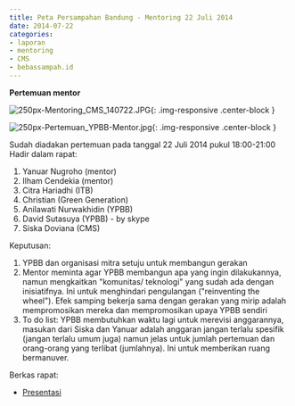 ```yaml
---
title: Peta Persampahan Bandung - Mentoring 22 Juli 2014
date: 2014-07-22
categories:
- laporan
- mentoring
- CMS
- bebassampah.id
---
```


**Pertemuan mentor**

![250px-Mentoring_CMS_140722.JPG](/uploads/250px-Mentoring_CMS_140722.JPG){: .img-responsive .center-block }

![250px-Pertemuan_YPBB-Mentor.jpg](/uploads/250px-Pertemuan_YPBB-Mentor.jpg){: .img-responsive .center-block }


Sudah diadakan pertemuan pada tanggal 22 Juli 2014 pukul 18:00-21:00 Hadir dalam rapat:

1. Yanuar Nugroho (mentor)
2. Ilham Cendekia (mentor)
3. Citra Hariadhi (ITB)
4. Christian (Green Generation)
5. Anilawati Nurwakhidin (YPBB)
6. David Sutasuya (YPBB) - by skype
7. Siska Doviana (CMS)

Keputusan:

1. YPBB dan organisasi mitra setuju untuk membangun gerakan
2. Mentor meminta agar YPBB membangun apa yang ingin dilakukannya, namun mengkaitkan "komunitas/ teknologi" yang sudah ada dengan inisiatifnya. Ini untuk menghindari pengulangan ("reinventing the wheel"). Efek samping bekerja sama dengan gerakan yang mirip adalah mempromosikan mereka dan mempromosikan upaya YPBB sendiri
3. To do list: YPBB membutuhkan waktu lagi untuk merevisi anggarannya, masukan dari Siska dan Yanuar adalah anggaran jangan terlalu spesifik (jangan terlalu umum juga) namun jelas untuk jumlah pertemuan dan orang-orang yang terlibat (jumlahnya). Ini untuk memberikan ruang bermanuver.

Berkas rapat:

* [Presentasi](http://ciptamedia.org/wiki/Berkas:CMB_350_Anilawati_Peta_Persampahan_Dokumen_Presentasi.pdf)
